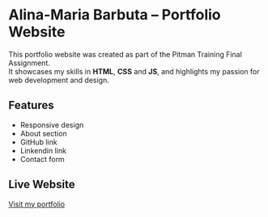 # Alina-Maria Barbuta – Portfolio Website

This portfolio website was created as part of the Pitman Training Final Assignment.  
It showcases my skills in **HTML**, **CSS** and **JS**, and highlights my passion for web development and design.

## Features
- Responsive design
- About section
- GitHub link
- Linkendin link
- Contact form

## Live Website
[Visit my portfolio](https://alina91-star.github.io)

